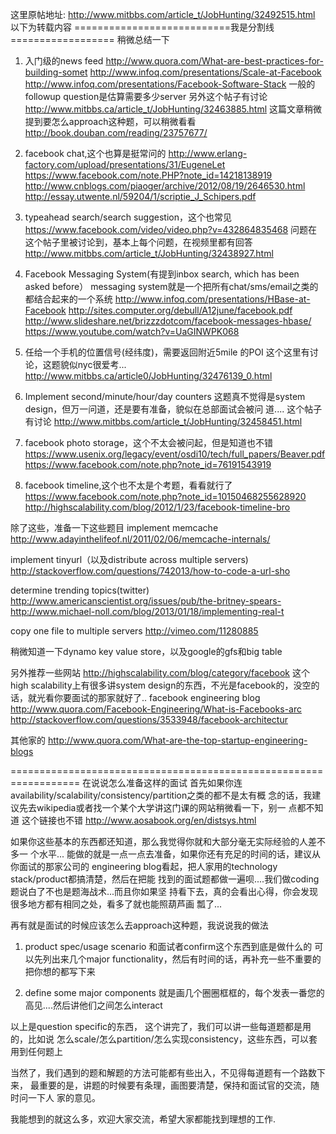 这里原帖地址: http://www.mitbbs.com/article_t/JobHunting/32492515.html
以下为转载内容
===========================我是分割线==================
稍微总结一下

1. 入门级的news feed
http://www.quora.com/What-are-best-practices-for-building-somet
http://www.infoq.com/presentations/Scale-at-Facebook
http://www.infoq.com/presentations/Facebook-Software-Stack
一般的followup question是估算需要多少server
另外这个帖子有讨论
http://www.mitbbs.ca/article_t/JobHunting/32463885.html
这篇文章稍微提到要怎么approach这种题，可以稍微看看
http://book.douban.com/reading/23757677/


2. facebook chat,这个也算是挺常问的
http://www.erlang-factory.com/upload/presentations/31/EugeneLet
https://www.facebook.com/note.PHP?note_id=14218138919
http://www.cnblogs.com/piaoger/archive/2012/08/19/2646530.html
http://essay.utwente.nl/59204/1/scriptie_J_Schipers.pdf

3. typeahead search/search suggestion，这个也常见
https://www.facebook.com/video/video.php?v=432864835468
问题在这个帖子里被讨论到，基本上每个问题，在视频里都有回答
http://www.mitbbs.com/article_t/JobHunting/32438927.html


4. Facebook Messaging System(有提到inbox search, which has been asked before）
messaging system就是一个把所有chat/sms/email之类的都结合起来的一个系统
http://www.infoq.com/presentations/HBase-at-Facebook
http://sites.computer.org/debull/A12june/facebook.pdf
http://www.slideshare.net/brizzzdotcom/facebook-messages-hbase/
https://www.youtube.com/watch?v=UaGINWPK068


5. 任给一个手机的位置信号(经纬度)，需要返回附近5mile 的POI
这个这里有讨论，这题貌似nyc很爱考...
http://www.mitbbs.ca/article0/JobHunting/32476139_0.html


6. Implement second/minute/hour/day counters
这题真不觉得是system design，但万一问道，还是要有准备，貌似在总部面试会被问
道....
这个帖子有讨论
http://www.mitbbs.com/article_t/JobHunting/32458451.html


7. facebook photo storage，这个不太会被问起，但是知道也不错
https://www.usenix.org/legacy/event/osdi10/tech/full_papers/Beaver.pdf
https://www.facebook.com/note.php?note_id=76191543919


8. facebook timeline,这个也不太是个考题，看看就行了
https://www.facebook.com/note.php?note_id=10150468255628920
http://highscalability.com/blog/2012/1/23/facebook-timeline-bro


除了这些，准备一下这些题目
implement memcache
http://www.adayinthelifeof.nl/2011/02/06/memcache-internals/

implement tinyurl（以及distribute across multiple servers)
http://stackoverflow.com/questions/742013/how-to-code-a-url-sho

determine trending topics(twitter)
http://www.americanscientist.org/issues/pub/the-britney-spears-
http://www.michael-noll.com/blog/2013/01/18/implementing-real-t

copy one file to multiple servers
http://vimeo.com/11280885

稍微知道一下dynamo key value store，以及google的gfs和big table


另外推荐一些网站
http://highscalability.com/blog/category/facebook
这个high scalability上有很多讲system design的东西，不光是facebook的，没空的
话，就光看你要面试的那家就好了..
facebook engineering blog
http://www.quora.com/Facebook-Engineering/What-is-Facebooks-arc
http://stackoverflow.com/questions/3533948/facebook-architectur

其他家的
http://www.quora.com/What-are-the-top-startup-engineering-blogs


==================================================================
在说说怎么准备这样的面试
首先如果你连availability/scalability/consistency/partition之类的都不是太有概
念的话，我建议先去wikipedia或者找一个某个大学讲这门课的网站稍微看一下，别一
点都不知道
这个链接也不错
http://www.aosabook.org/en/distsys.html

如果你这些基本的东西都还知道，那么我觉得你就和大部分毫无实际经验的人差不多一
个水平...
能做的就是一点一点去准备，如果你还有充足的时间的话，建议从你面试的那家公司的
engineering blog看起，把人家用的technology stack/product都搞清楚，然后在把能
找到的面试题都做一遍呗....我们做coding题说白了不也是题海战术...而且你如果坚
持看下去，真的会看出心得，你会发现很多地方都有相同之处，看多了就也能照葫芦画
瓢了...

再有就是面试的时候应该怎么去approach这种题，我说说我的做法
1. product spec/usage scenario 和面试者confirm这个东西到底是做什么的
可以先列出来几个major functionality，然后有时间的话，再补充一些不重要的
把你想的都写下来

2. define some major components
就是画几个圈圈框框的，每个发表一番您的高见....然后讲他们之间怎么interact

以上是question specific的东西，
这个讲完了，我们可以讲一些每道题都是用的，比如说
怎么scale/怎么partition/怎么实现consistency，这些东西，可以套用到任何题上



当然了，我们遇到的题和解题的方法可能都有些出入，不见得每道题有一个路数下来，
最重要的是，讲题的时候要有条理，画图要清楚，保持和面试官的交流，随时问一下人
家的意见。

我能想到的就这么多，欢迎大家交流，希望大家都能找到理想的工作.